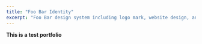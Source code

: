 ```yaml
---
title: "Foo Bar Identity"
excerpt: "Foo Bar design system including logo mark, website design, and branding applications."
---
```


**This is a test portfolio**
